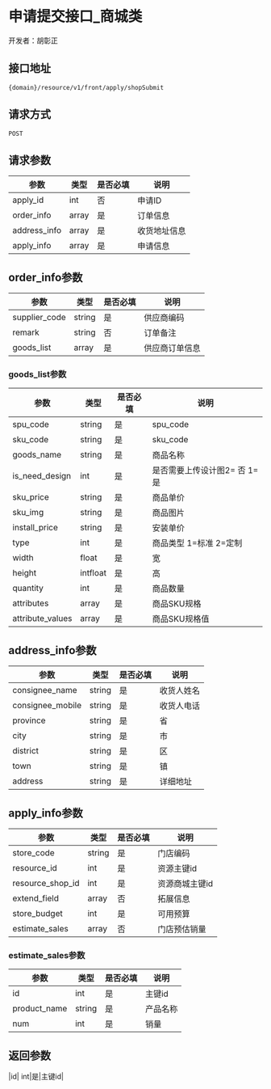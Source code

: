 # 申请提交接口_商城类

开发者：胡彰正

## 接口地址

`{domain}/resource/v1/front/apply/shopSubmit`

## 请求方式

`POST`

## 请求参数

|参数|类型|是否必填|说明|
| --- | --- | --- | --- |
|apply_id|int|否|申请ID|
|order_info|array|是|订单信息|
|address_info|array|是|收货地址信息|
|apply_info|array|是|申请信息|

## order_info参数

|参数|类型|是否必填|说明|
| --- | --- | --- | --- |
|supplier_code|string|是|供应商编码|
|remark|string|否|订单备注|
|goods_list| array|是|供应商订单信息|

### goods_list参数

|参数|类型|是否必填|说明|
| --- | --- | --- | --- |
|spu_code|string|是|spu_code|
|sku_code|string|是|sku_code|
|goods_name|string|是|商品名称|
|is_need_design|int|是|是否需要上传设计图2= 否 1=是|
|sku_price|string|是|商品单价|
|sku_img|string|是|商品图片|
|install_price|string|是|安装单价|
|type|int|是|商品类型 1=标准 2=定制|
|width|float|是|宽|
|height|intfloat|是|高|
|quantity|int|是|商品数量|
|attributes|array|是|商品SKU规格|
|attribute_values|array|是|商品SKU规格值|

## address_info参数

|参数|类型|是否必填|说明|
| --- | --- | --- | --- |
|consignee_name|string|是|收货人姓名|
|consignee_mobile|string|是|收货人电话|
|province|string|是|省|
|city|string|是|市|
|district|string|是|区|
|town|string|是|镇|
|address|string|是|详细地址|

## apply_info参数

|参数|类型|是否必填|说明|
| --- | --- | --- | --- |
|store_code|string|是|门店编码|
|resource_id|int|是|资源主键id|
|resource_shop_id|int|是|资源商城主键id|
|extend_field|array|否|拓展信息|
|store_budget|int|是|可用预算|
|estimate_sales|array|否|门店预估销量|

### estimate_sales参数

|参数|类型|是否必填|说明|
| --- | --- | --- | --- |
|id| int|是|主键id|
|product_name|string|是|产品名称|
|num|int|是|销量|

## 返回参数
|id| int|是|主键id|



